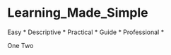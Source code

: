 # Learning_Made_Simple
 Easy  *  Descriptive  *  Practical  *  Guide  *  Professional *

 
One 
Two
